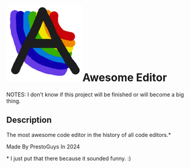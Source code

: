 # ![Logo](./assets/graphics/icon.png)Awesome Editor

NOTES: I don't know if this project will be finished or will become a big thing.

## Description

The most awesome code editor in the history of all code editors.*

Made By PrestoGuys In 2024

\* I just put that there because it sounded funny. :)
